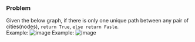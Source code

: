 ### Problem
Given the below graph, if there is only one unique path between any pair of cities(nodes), `return True`, `else return Fasle`.</br>
Example:
![image](https://github.com/user-attachments/assets/779af5d2-b42b-4ee0-9d7b-2c9e66594c4b)
Example:
![image](https://github.com/user-attachments/assets/083a5738-14b6-43f2-b688-3670360fccf1)
